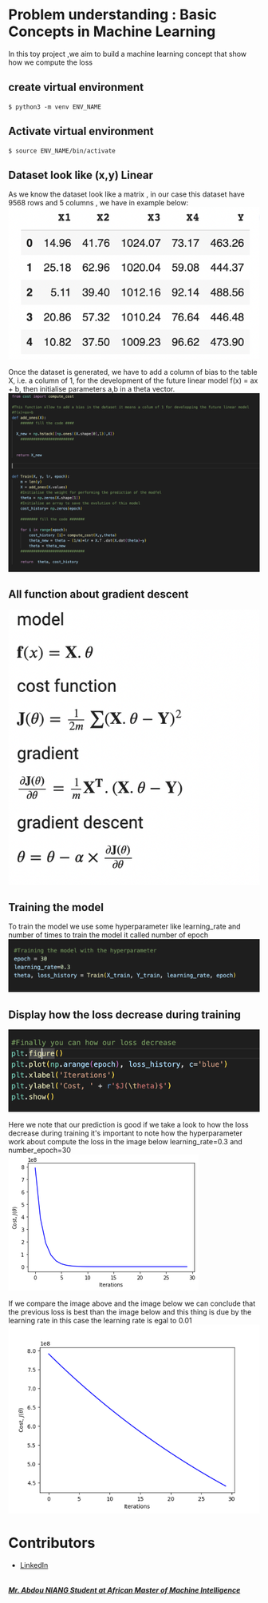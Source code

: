 # Problem understanding : Basic Concepts in Machine Learning
In this toy project ,we aim to build a machine learning concept that show how we compute the loss

## create virtual environment ##

```
$ python3 -m venv ENV_NAME
```
## Activate virtual environment ##
```
$ source ENV_NAME/bin/activate
```
## Dataset look like  (x,y)  Linear ##

As we know the dataset look like a matrix , in our case this dataset have 9568 rows and 5 columns , we have in example below:
![](images/data.jpg)

Once the dataset is generated, we have to add a column of bias to the table X, i.e. a column of 1, for the development of the future linear model f(x) = ax + b, then initialise parameters a,b in a theta vector.
![](images/add.jpg)
## All function about gradient descent ##
![](images/grad.jpg)
## Training the model ##
To train the model we use some hyperparameter like learning_rate and number of times to train the model it called number of epoch
![](images/train.jpg)
## Display how the loss decrease during training 
![](images/plot.jpg)

Here we note that our prediction is good if we take a look to how the loss decrease during training it's important to note how the hyperparameter work about compute the loss in the image below learning_rate=0.3 and number_epoch=30
![](images/graph.jpg)

If we compare the image above and the image below we can conclude that the previous loss is best than the image below and this thing is due by the learning rate in this case the learning rate is egal to 0.01
![](images/Figure_1.jpg)

# Contributors #
* <a href='https://www.linkedin.com/in/abdou-niang-8505001ba/'>LinkedIn</a>
<div style="display:flex;align-items:center">

<div style="display:flex;align-items:center">
    <div>
        <h5> <a href='https://www.linkedin.com/in/abdou-niang-8505001ba/'> Mr. Abdou NIANG Student at African Master of Machine Intelligence </a> </h5> 
        <!-- <img src="data/images/cat.0.jpg" height= 7% width= 7%> -->
    </div>
   <!-- <div>
    <h5> <a href='.'> Mr. B </a> </h5> <img src="data/images/cat.0.jpg" height= 7% width= 7%>
    </div>
    <div>
    <h5> <a href='.'> Mm. K </a> </h5> <img src="data/images/cat.0.jpg" height= 7% width= 7%>
    </div> -->
</div>


